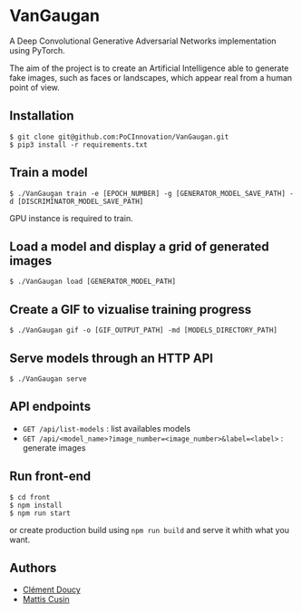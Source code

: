 # VanGaugan

A Deep Convolutional Generative Adversarial Networks implementation using PyTorch.

The aim of the project is to create an Artificial Intelligence
able to generate fake images, such as faces or landscapes,
which appear real from a human point of view.

## Installation

```
$ git clone git@github.com:PoCInnovation/VanGaugan.git
$ pip3 install -r requirements.txt
```

## Train a model

```
$ ./VanGaugan train -e [EPOCH_NUMBER] -g [GENERATOR_MODEL_SAVE_PATH] -d [DISCRIMINATOR_MODEL_SAVE_PATH]
```
GPU instance is required to train.


## Load a model and display a grid of generated images

```
$ ./VanGaugan load [GENERATOR_MODEL_PATH]
```

## Create a GIF to vizualise training progress

```
$ ./VanGaugan gif -o [GIF_OUTPUT_PATH] -md [MODELS_DIRECTORY_PATH]
```

## Serve models through an HTTP API

```
$ ./VanGaugan serve
```

## API endpoints

  - `GET /api/list-models` : list availables models
  - `GET /api/<model_name>?image_number=<image_number>&label=<label>` : generate images
 
 
 ## Run front-end
 
 ```
 $ cd front
 $ npm install
 $ npm run start
 ```
 
 or create production build using `npm run build` and serve it whith what you want.
 
 
 ## Authors
 
 - [Clément Doucy](https://github.com/ClementDoucy/)
 - [Mattis Cusin](https://github.com/Basilarc)
